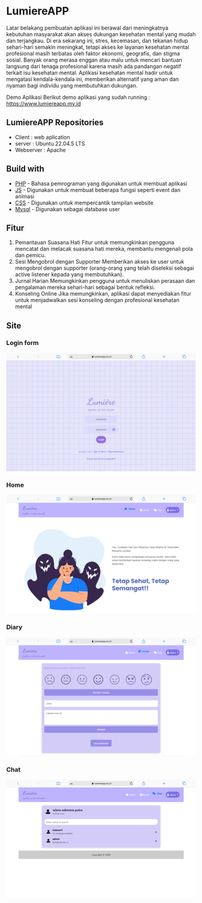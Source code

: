 # LumiereAPP

Latar belakang pembuatan aplikasi ini berawal dari meningkatnya kebutuhan masyarakat akan akses dukungan kesehatan mental yang mudah dan terjangkau. Di era sekarang ini, stres, kecemasan, dan tekanan hidup sehari-hari semakin meningkat, tetapi akses ke layanan kesehatan mental profesional masih terbatas oleh faktor ekonomi, geografis, dan stigma sosial. Banyak orang merasa enggan atau malu untuk mencari bantuan langsung dari tenaga profesional karena masih ada pandangan negatif terkait isu kesehatan mental. Aplikasi kesehatan mental hadir untuk mengatasi kendala-kendala ini, memberikan alternatif yang aman dan nyaman bagi individu yang membutuhkan dukungan.

Demo Aplikasi
Berikut demo aplikasi yang sudah running : https://www.lumiereapp.my.id

## LumiereAPP Repositories

- Client : web aplication
- server : Ubuntu 22.04.5 LTS
- Webserver : Apache


## Build with
- [PHP](https://www.php.net/) - Bahasa pemrograman yang digunakan untuk membuat aplikasi
- [JS](https://www.w3.org/wiki/JavaScript_best_practices) -  Digunakan untuk membuat beberapa fungsi seperti event dan animasi
- [CSS](https://www.w3.org/Style/CSS/Overview.en.html) - Digunakan untuk mempercantik tampilan website
- [Mysql](https://www.mysql.com/) - Digunakan sebagai database user




## Fitur

1. Pemantauan Suasana Hati Fitur untuk memungkinkan pengguna mencatat dan melacak suasana hati mereka, membantu mengenali pola dan pemicu.
2. Sesi Mengobrol dengan Supporter Memberikan akses ke user untuk mengobrol dengan supporter (orang-orang yang telah diseleksi sebagai active listener kepada yang membutuhkan).
3. Jurnal Harian Memungkinkan pengguna untuk menuliskan perasaan dan pengalaman mereka sehari-hari sebagai bentuk refleksi.
4. Konseling Online Jika memungkinkan, aplikasi dapat menyediakan fitur untuk menjadwalkan sesi konseling dengan profesional kesehatan mental


## Site

### Login form
![](https://raw.githubusercontent.com/wisnushaputra/lumiereapp/03e0d445967e58a9b43ae136248c37ac72843225/demo/login.png)

### Home
![](https://github.com/wisnushaputra/lumiereapp/blob/main/demo/home.png?raw=true)

### Diary
![](https://github.com/wisnushaputra/lumiereapp/blob/main/demo/diary.png?raw=true)

### Chat
![](https://github.com/wisnushaputra/lumiereapp/blob/main/demo/chat.png?raw=true)
